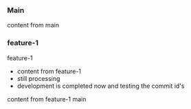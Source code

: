### Main
content from main 

### feature-1
feature-1
- content from feature-1
- still processing
- development is completed now and testing the commit id's

content from feature-1
main
